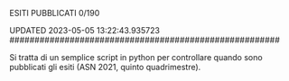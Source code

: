ESITI PUBBLICATI 0/190 

UPDATED 2023-05-05 13:22:43.935723
######################################################

Si tratta di un semplice script in python per controllare quando sono pubblicati gli esiti (ASN 2021, quinto quadrimestre).

